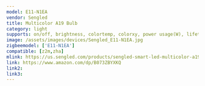 ```yaml
---
model: E11-N1EA
vendor: Sengled
title: Multicolor A19 Bulb
category: light
supports: on/off, brightness, colortemp, colorxy, power usage(W), lifetime powerusage (kWh)
image: /assets/images/devices/Sengled_E11-N1EA.jpg
zigbeemodel: ['E11-N1EA']
compatible: [z2m,zha]
mlink: https://us.sengled.com/products/sengled-smart-led-multicolor-a19-bulb
link: https://www.amazon.com/dp/B073ZBYXKQ
link2: 
link3: 
---
```

